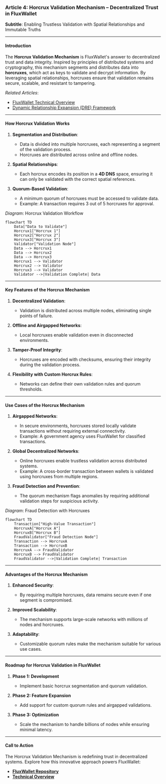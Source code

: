 ### **Article 4: Horcrux Validation Mechanism – Decentralized Trust in FluxWallet**  
**Subtitle**: Enabling Trustless Validation with Spatial Relationships and Immutable Truths  

---

#### **Introduction**  
The **Horcrux Validation Mechanism** is FluxWallet's answer to decentralized trust and data integrity. Inspired by principles of distributed systems and cryptography, this mechanism segments and distributes data into **horcruxes**, which act as keys to validate and decrypt information. By leveraging spatial relationships, horcruxes ensure that validation remains secure, scalable, and resistant to tampering.

*Related Articles*:  
- [FluxWallet Technical Overview](https://medium.com/@callummaystone/fluxwallet-technical-overview-34e7f1c7d89a)  
- [Dynamic Relationship Expansion (DRE) Framework](https://medium.com/cognitive-driven-ai-the-future-of-relational/dynamic-relationship-expansion-dre-framework-iteration-4-09443979f9ea)  

---

#### **How Horcrux Validation Works**  

1. **Segmentation and Distribution**:  
   - Data is divided into multiple horcruxes, each representing a segment of the validation process.  
   - Horcruxes are distributed across online and offline nodes.  

2. **Spatial Relationships**:  
   - Each horcrux encodes its position in a **4D DNS** space, ensuring it can only be validated with the correct spatial references.  

3. **Quorum-Based Validation**:  
   - A minimum quorum of horcruxes must be accessed to validate data.  
   - Example: A transaction requires 3 out of 5 horcruxes for approval.  

*Diagram*: Horcrux Validation Workflow  
```mermaid
flowchart TD
    Data["Data to Validate"]
    Horcrux1["Horcrux 1"]
    Horcrux2["Horcrux 2"]
    Horcrux3["Horcrux 3"]
    Validator["Validation Node"]
    Data --> Horcrux1
    Data --> Horcrux2
    Data --> Horcrux3
    Horcrux1 --> Validator
    Horcrux2 --> Validator
    Horcrux3 --> Validator
    Validator -->|Validation Complete| Data
```

---

#### **Key Features of the Horcrux Mechanism**  

1. **Decentralized Validation**:  
   - Validation is distributed across multiple nodes, eliminating single points of failure.  

2. **Offline and Airgapped Networks**:  
   - Local horcruxes enable validation even in disconnected environments.  

3. **Tamper-Proof Integrity**:  
   - Horcruxes are encoded with checksums, ensuring their integrity during the validation process.  

4. **Flexibility with Custom Horcrux Rules**:  
   - Networks can define their own validation rules and quorum thresholds.  

---

#### **Use Cases of the Horcrux Mechanism**  

1. **Airgapped Networks**:  
   - In secure environments, horcruxes stored locally validate transactions without requiring external connectivity.  
   - Example: A government agency uses FluxWallet for classified transactions.  

2. **Global Decentralized Networks**:  
   - Online horcruxes enable trustless validation across distributed systems.  
   - Example: A cross-border transaction between wallets is validated using horcruxes from multiple regions.  

3. **Fraud Detection and Prevention**:  
   - The quorum mechanism flags anomalies by requiring additional validation steps for suspicious activity.  

*Diagram*: Fraud Detection with Horcruxes  
```mermaid
flowchart TD
    Transaction["High-Value Transaction"]
    HorcruxA["Horcrux A"]
    HorcruxB["Horcrux B"]
    FraudValidator["Fraud Detection Node"]
    Transaction --> HorcruxA
    Transaction --> HorcruxB
    HorcruxA --> FraudValidator
    HorcruxB --> FraudValidator
    FraudValidator -->|Validation Complete| Transaction
```

---

#### **Advantages of the Horcrux Mechanism**  

1. **Enhanced Security**:  
   - By requiring multiple horcruxes, data remains secure even if one segment is compromised.  

2. **Improved Scalability**:  
   - The mechanism supports large-scale networks with millions of nodes and horcruxes.  

3. **Adaptability**:  
   - Customizable quorum rules make the mechanism suitable for various use cases.  

---

#### **Roadmap for Horcrux Validation in FluxWallet**  

1. **Phase 1: Development**  
   - Implement basic horcrux segmentation and quorum validation.  

2. **Phase 2: Feature Expansion**  
   - Add support for custom quorum rules and airgapped validations.  

3. **Phase 3: Optimization**  
   - Scale the mechanism to handle billions of nodes while ensuring minimal latency.  

---

#### **Call to Action**  
The Horcrux Validation Mechanism is redefining trust in decentralized systems. Explore how this innovative approach powers FluxWallet:  
- **[FluxWallet Repository](https://github.com/ConicuConsulting/FluxWallet)**  
- **[Technical Overview](https://medium.com/@callummaystone/fluxwallet-technical-overview-34e7f1c7d89a)**  
